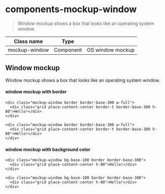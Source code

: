# components-mockup-window

> Window mockup shows a box that looks like an operating system window.

| Class name    | Type      |                  |
| ------------- | --------- | ---------------- |
| mockup-window | Component | OS window mockup |

## Window mockup

Window mockup shows a box that looks like an operating system window.

[](#window-mockup-with-border)

#### window mockup with border

    <div class="mockup-window border border-base-300 w-full">
      <div class="grid place-content-center border-t border-base-300 h-80">Hello!</div>
    </div>

    <div class="mockup-window border border-base-300 w-full">
      <div class="grid place-content-center border-t border-base-300 h-80">Hello!</div>
    </div>

[](#window-mockup-with-background-color)

#### window mockup with background color

    <div class="mockup-window bg-base-100 border border-base-300">
      <div class="grid place-content-center h-80">Hello!</div>
    </div>

    <div class="mockup-window bg-base-100 border border-base-300">
      <div class="grid place-content-center h-80">Hello!</div>
    </div>
